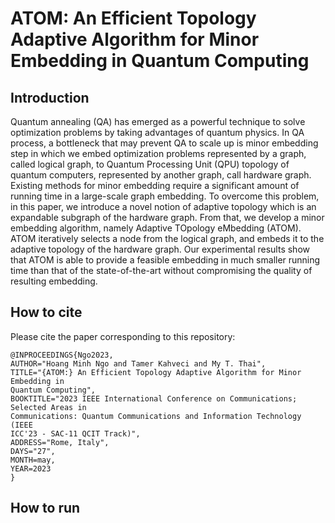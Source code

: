 # ATOM: An Efficient Topology Adaptive Algorithm for Minor Embedding in Quantum Computing
## Introduction
Quantum annealing (QA) has emerged as a powerful technique to solve optimization problems by taking advantages of quantum physics. In QA process, a bottleneck that may prevent QA to scale up is minor embedding step in which we embed optimization problems represented by a graph, called logical graph, to Quantum Processing Unit (QPU) topology of quantum computers, represented by another graph, call hardware graph. Existing methods for minor embedding require a significant amount of running time in a large-scale graph embedding. 
To overcome this problem, in this paper, we introduce a novel notion of adaptive topology which is an expandable subgraph of the hardware graph. From that, we develop a minor embedding algorithm, namely Adaptive TOpology eMbedding (ATOM). ATOM iteratively selects a node from the logical graph, and embeds it to the adaptive topology of the hardware graph. Our experimental results show that ATOM is able to provide a feasible embedding in much smaller running time than that of the state-of-the-art without compromising the quality of resulting embedding.

## How to cite
Please cite the paper corresponding to this repository:
```
@INPROCEEDINGS{Ngo2023,
AUTHOR="Hoang Minh Ngo and Tamer Kahveci and My T. Thai",
TITLE="{ATOM:} An Efficient Topology Adaptive Algorithm for Minor Embedding in
Quantum Computing",
BOOKTITLE="2023 IEEE International Conference on Communications; Selected Areas in
Communications: Quantum Communications and Information Technology (IEEE
ICC'23 - SAC-11 QCIT Track)",
ADDRESS="Rome, Italy",
DAYS="27",
MONTH=may,
YEAR=2023
}
```
## How to run
